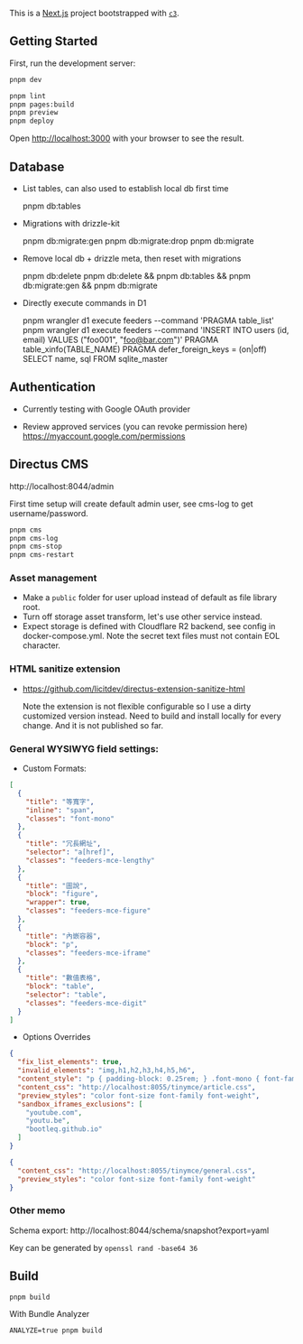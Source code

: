 This is a [Next.js](https://nextjs.org/) project bootstrapped with [`c3`](https://developers.cloudflare.com/pages/get-started/c3).

## Getting Started

First, run the development server:

```bash
pnpm dev

pnpm lint
pnpm pages:build
pnpm preview
pnpm deploy
```

Open [http://localhost:3000](http://localhost:3000) with your browser to see the result.


## Database

- List tables, can also used to establish local db first time

    pnpm db:tables

- Migrations with drizzle-kit

    pnpm db:migrate:gen
    pnpm db:migrate:drop
    pnpm db:migrate

- Remove local db + drizzle meta, then reset with migrations

    pnpm db:delete
    pnpm db:delete && pnpm db:tables && pnpm db:migrate:gen && pnpm db:migrate

- Directly execute commands in D1

    pnpm wrangler d1 execute feeders --command 'PRAGMA table_list'
    pnpm wrangler d1 execute feeders --command 'INSERT INTO users (id, email) VALUES ("foo001", "foo@bar.com")'
    PRAGMA table_xinfo(TABLE_NAME)
    PRAGMA defer_foreign_keys = (on|off)
    SELECT name, sql FROM sqlite_master


## Authentication

- Currently testing with Google OAuth provider

- Review approved services (you can revoke permission here)
  https://myaccount.google.com/permissions


## Directus CMS

http://localhost:8044/admin

First time setup will create default admin user, see cms-log to get username/password.

```bash
pnpm cms
pnpm cms-log
pnpm cms-stop
pnpm cms-restart
```

### Asset management

- Make a `public` folder for user upload instead of default as file library root.
- Turn off storage asset transform, let's use other service instead.
- Expect storage is defined with Cloudflare R2 backend, see config in docker-compose.yml. Note the secret text files must not contain EOL character.

### HTML sanitize extension

- https://github.com/licitdev/directus-extension-sanitize-html

  Note the extension is not flexible configurable so I use a dirty customized
  version instead. Need to build and install locally for every change. And it
  is not published so far.

### General WYSIWYG field settings:

- Custom Formats:

```json
[
  {
    "title": "等寬字",
    "inline": "span",
    "classes": "font-mono"
  },
  {
    "title": "冗長網址",
    "selector": "a[href]",
    "classes": "feeders-mce-lengthy"
  },
  {
    "title": "圖說",
    "block": "figure",
    "wrapper": true,
    "classes": "feeders-mce-figure"
  },
  {
    "title": "內嵌容器",
    "block": "p",
    "classes": "feeders-mce-iframe"
  },
  {
    "title": "數值表格",
    "block": "table",
    "selector": "table",
    "classes": "feeders-mce-digit"
  }
]
```

- Options Overrides

```json
{
  "fix_list_elements": true,
  "invalid_elements": "img,h1,h2,h3,h4,h5,h6",
  "content_style": "p { padding-block: 0.25rem; } .font-mono { font-family: monospace; }",
  "content_css": "http://localhost:8055/tinymce/article.css",
  "preview_styles": "color font-size font-family font-weight",
  "sandbox_iframes_exclusions": [
    "youtube.com",
    "youtu.be",
    "bootleq.github.io"
  ]
}

{
  "content_css": "http://localhost:8055/tinymce/general.css",
  "preview_styles": "color font-size font-family font-weight"
}
```

### Other memo

Schema export: http://localhost:8044/schema/snapshot?export=yaml

Key can be generated by `openssl rand -base64 36`


## Build

    pnpm build

With Bundle Analyzer

    ANALYZE=true pnpm build
